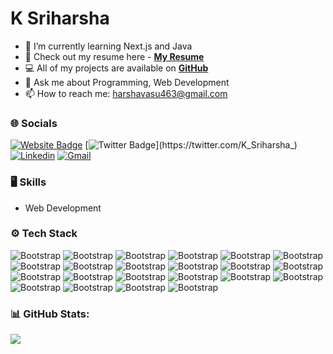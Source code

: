 # K Sriharsha

- 🌱 I’m currently learning Next.js and Java
- 📑 Check out my resume here - [**My Resume**](https://drive.google.com/file/d/1ar7BrM_-zpcEQr4fFrVLxLfWHxsnixZl/view?usp=sharing)
- 💻 All of my projects are available on [**GitHub**](https://github.com/01Sriharsha)
- 💬 Ask me about Programming, Web Development
- 📫 How to reach me: harshavasu463@gmail.com


### 🌐 Socials
[![Website Badge](https://img.shields.io/badge/-Website-c14438?style=flat&logo=Google-Chrome&logoColor=white&link=01Sriharsha)](https://sriharsha.vercel.app/)
[![Twitter Badge](https://img.shields.io/badge/-Twitter-1da1f2?labelColor=1da1f2&logo=twitter&logoColor=white&link=https://twitter.com/K_Sriharsha_)](https://twitter.com/K_Sriharsha_)
[![Linkedin](https://img.shields.io/badge/-LinkedIn-blue?style=flat&logo=Linkedin&logoColor=white)](https://www.linkedin.com/in/k-sriharsha-726002250/)
[![Gmail](https://img.shields.io/badge/-Gmail-c14438?style=flat&logo=Gmail&logoColor=white)](mailto:harshavasu463@gmail.com)


### 🖥 Skills

- Web Development
### ⚙️ Tech Stack

![Bootstrap](https://img.shields.io/badge/-05122A?style=flat-square&logo=C&color=353535) ![Bootstrap](https://img.shields.io/badge/-Java-05122A?style=flat-square&logo=Java&color=353535) ![Bootstrap](https://img.shields.io/badge/-Javascript-05122A?style=flat-square&logo=Javascript&color=353535) ![Bootstrap](https://img.shields.io/badge/-Python-05122A?style=flat-square&logo=Python&color=353535) ![Bootstrap](https://img.shields.io/badge/-HTML-05122A?style=flat-square&logo=HTML&color=353535) ![Bootstrap](https://img.shields.io/badge/-CSS-05122A?style=flat-square&logo=CSS&color=353535) ![Bootstrap](https://img.shields.io/badge/-Bootstrap-05122A?style=flat-square&logo=Bootstrap&color=353535) ![Bootstrap](https://img.shields.io/badge/-Tailwind%20CSS-05122A?style=flat-square&logo=Tailwind-CSS&color=353535) ![Bootstrap](https://img.shields.io/badge/-Typescript-05122A?style=flat-square&logo=Typescript&color=353535) ![Bootstrap](https://img.shields.io/badge/-Next.js-05122A?style=flat-square&logo=Next.js&color=353535) ![Bootstrap](https://img.shields.io/badge/-React.js-05122A?style=flat-square&logo=React.js&color=353535) ![Bootstrap](https://img.shields.io/badge/-Prisma-05122A?style=flat-square&logo=Prisma&color=353535) ![Bootstrap](https://img.shields.io/badge/-Spring-05122A?style=flat-square&logo=Spring&color=353535) ![Bootstrap](https://img.shields.io/badge/-Spring%20Boot-05122A?style=flat-square&logo=Spring-Boot&color=353535) ![Bootstrap](https://img.shields.io/badge/-Hibernate-05122A?style=flat-square&logo=Hibernate&color=353535) ![Bootstrap](https://img.shields.io/badge/-AWS-05122A?style=flat-square&logo=AWS&color=353535) ![Bootstrap](https://img.shields.io/badge/-Postman-05122A?style=flat-square&logo=Postman&color=353535) ![Bootstrap](https://img.shields.io/badge/-Docker-05122A?style=flat-square&logo=Docker&color=353535) ![Bootstrap](https://img.shields.io/badge/-MongoDB-05122A?style=flat-square&logo=MongoDB&color=353535) ![Bootstrap](https://img.shields.io/badge/-MySQL-05122A?style=flat-square&logo=MySQL&color=353535) ![Bootstrap](https://img.shields.io/badge/-PostgreSQL-05122A?style=flat-square&logo=PostgreSQL&color=353535) ![Bootstrap](https://img.shields.io/badge/-Visual%20Studio%20Code-05122A?style=flat-square&logo=Visual-Studio-Code&color=353535)

### 📊 GitHub Stats:

[//]:![](https://github-readme-streak-stats.herokuapp.com/?user=01Sriharsha&theme=dark&hide_border=false)<br/>
![](https://github-readme-stats.vercel.app/api/top-langs/?username=01Sriharsha&theme=dark&hide_border=false&include_all_commits=true&count_private=true&layout=compact)
